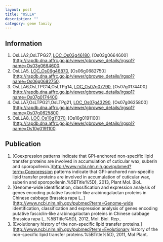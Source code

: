 ```yaml
---
layout: post
title: "OSLLA"
description: ""
category: gene family
---
```


## Information
1. OsLLA2,OsLTPG27, [LOC_Os03g46180](http://rice.plantbiology.msu.edu/cgi-bin/ORF_infopage.cgi?orf=LOC_Os03g46180), [Os03g0664600](http://rapdb.dna.affrc.go.jp/viewer/gbrowse_details/irgsp1?name=Os03g0664600.
2. OsLLA5, [LOC_Os06g46870](http://rice.plantbiology.msu.edu/cgi-bin/ORF_infopage.cgi?orf=LOC_Os06g46870), [Os06g0682750](http://rapdb.dna.affrc.go.jp/viewer/gbrowse_details/irgsp1?name=Os06g0682750.
3. OsLLA6,OsLTPG14,OsLTPg14, [LOC_Os07g07790](http://rice.plantbiology.msu.edu/cgi-bin/ORF_infopage.cgi?orf=LOC_Os07g07790), [Os07g0174400](http://rapdb.dna.affrc.go.jp/viewer/gbrowse_details/irgsp1?name=Os07g0174400.
4. OsLLA7,OsLTPG21,OsLTPg21, [LOC_Os07g43290](http://rice.plantbiology.msu.edu/cgi-bin/ORF_infopage.cgi?orf=LOC_Os07g43290), [Os07g0625800](http://rapdb.dna.affrc.go.jp/viewer/gbrowse_details/irgsp1?name=Os07g0625800.
5. OsLLA8, [LOC_Os10g11370](http://rice.plantbiology.msu.edu/cgi-bin/ORF_infopage.cgi?orf=LOC_Os10g11370), [Os10g0191100](http://rapdb.dna.affrc.go.jp/viewer/gbrowse_details/irgsp1?name=Os10g0191100.

## Publication
1. [Coexpression patterns indicate that GPI-anchored non-specific lipid transfer proteins are involved in accumulation of cuticular wax, suberin and sporopollenin.](http://www.ncbi.nlm.nih.gov/pubmed?term=Coexpression patterns indicate that GPI-anchored non-specific lipid transfer proteins are involved in accumulation of cuticular wax, suberin and sporopollenin.%5BTitle%5D), 2013, Plant Mol. Biol..
2. [Genome-wide identification, classification and expression analysis of genes encoding putative fasciclin-like arabinogalactan proteins in Chinese cabbage Brassica rapa L..](http://www.ncbi.nlm.nih.gov/pubmed?term=Genome-wide identification, classification and expression analysis of genes encoding putative fasciclin-like arabinogalactan proteins in Chinese cabbage Brassica rapa L..%5BTitle%5D), 2012, Mol. Biol. Rep..
3. [Evolutionary history of the non-specific lipid transfer proteins.](http://www.ncbi.nlm.nih.gov/pubmed?term=Evolutionary history of the non-specific lipid transfer proteins.%5BTitle%5D), 2011, Mol Plant.



